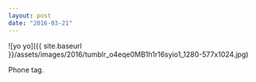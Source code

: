 ```yaml
---
layout: post
date: "2016-03-21"
---
```


![yo yo]({{ site.baseurl }}/assets/images/2016/tumblr_o4eqe0MB1h1r16syio1_1280-577x1024.jpg)

Phone tag.
